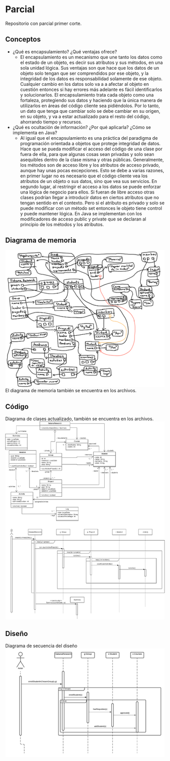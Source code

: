 # Parcial
Repositorio con parcial primer corte.
## Conceptos
* ¿Qué es encapsulamiento? ¿Qué ventajas ofrece?
    * El encapsulamiento es un mecanismo que une tanto los datos como el estado de un objeto, es decir sus atributos y sus métodos, en una sola unidad lógica. Sus ventajas son que hace que los datos de un objeto solo tengan que ser comprendidos por ese objeto, y la integridad de los datos es responsabilidad solamente de ese objeto. Cualquier cambio en los datos solo va a a afectar al objeto en cuestión entonces si hay errores más adelante es fácil identificarlos y solucionarlos. El encapsulamiento trata cada objeto como una fortaleza, protegiendo sus datos y haciendo que la única manera de utilizarlos en áreas del código cliente sea pidiéndolos. Por lo tanto, un dato que tenga que cambiar solo se debe cambiar en su origen, en su objeto, y va a estar actualizado para el resto del código, ahorrando tiempo y recursos. 
* ¿Qué es ocultación de información? ¿Por qué aplicarla? ¿Cómo se implementa en Java?
    * Al igual que el encapsulamiento es una práctica del paradigma de programación orientada a objetos que protege integridad de datos. Hace que se pueda modificar el acceso del código de una clase por fuera de ella, para que algunas cosas sean privadas y solo sean asequibles dentro de la clase misma y otras públicas. Generalmente, los métodos son de acceso libre y los atributos de acceso privado, aunque hay unas pocas excepciones. Esto se debe a varias razones, en primer lugar no es necesario que el código cliente vea los atributos de un objeto o sus datos, sino que vea sus servicios. En segundo lugar, al restringir el acceso a los datos se puede enforzar una lógica de negocio para ellos. Si fueran de libre acceso otras clases podrían llegar a introducir datos en ciertos atributos que no tengan sentido en el contexto. Pero si el atributo es privado y solo se puede modificar con un método set entonces le objeto tiene control y puede mantener lógica. En Java se implementan con los modificadores de acceso public y private que se declaran al principio de los métodos y los atributos.
## Diagrama de memoria
![Diagrama de memoria](https://github.com/danielarago/Parcial-1/blob/master/Diagrama%20de%20memoria.png)
El diagrama de memoria también se encuentra en los archivos.
## Código
Diagrama de clases actualizado, también se encuentra en los archivos.
![Diagrama de clases](https://github.com/danielarago/Parcial-1/blob/master/Diagrama%20de%20clases%20modificado.png)
## Diseño
Diagrama de secuencia del diseño
![Diagrama de secuencia diseño](https://github.com/danielarago/Parcial-1/blob/master/Dise%C3%B1o%20Parcial.png)